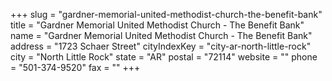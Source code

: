 +++
slug = "gardner-memorial-united-methodist-church-the-benefit-bank"
title = "Gardner Memorial United Methodist Church - The Benefit Bank"
name = "Gardner Memorial United Methodist Church - The Benefit Bank"
address = "1723 Schaer Street"
cityIndexKey = "city-ar-north-little-rock"
city = "North Little Rock"
state = "AR"
postal = "72114"
website = ""
phone = "501-374-9520"
fax = ""
+++
